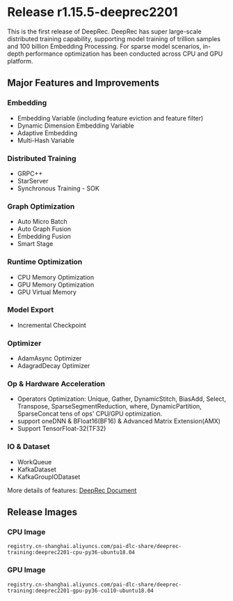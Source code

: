 # Release r1.15.5-deeprec2201

This is the first release of DeepRec. DeepRec has super large-scale distributed training capability, supporting model training of trillion samples and 100 billion Embedding Processing. For sparse model scenarios, in-depth performance optimization has been conducted across CPU and GPU platform.

## **Major Features and Improvements**

### **Embedding**
- Embedding Variable (including feature eviction and feature filter)
- Dynamic Dimension Embedding Variable
- Adaptive Embedding
- Multi-Hash Variable

### **Distributed Training**
- GRPC++
- StarServer
- Synchronous Training - SOK

### **Graph Optimization**
- Auto Micro Batch
- Auto Graph Fusion
- Embedding Fusion
- Smart Stage

### **Runtime Optimization**
- CPU Memory Optimization
- GPU Memory Optimization
- GPU Virtual Memory

### **Model Export**
- Incremental Checkpoint

### **Optimizer**
- AdamAsync Optimizer
- AdagradDecay Optimizer

### **Op & Hardware Acceleration**
- Operators Optimization: Unique, Gather, DynamicStitch, BiasAdd, Select, Transpose, SparseSegmentReduction, where, DynamicPartition, SparseConcat tens of ops' CPU/GPU optimization.
- support oneDNN & BFloat16(BF16) & Advanced Matrix Extension(AMX)
- Support TensorFloat-32(TF32)

### **IO & Dataset**
- WorkQueue
- KafkaDataset
- KafkaGroupIODataset 

More details of features: [DeepRec Document]([url](https://deeprec.rtfd.io))

## **Release Images**

### **CPU Image**
`registry.cn-shanghai.aliyuncs.com/pai-dlc-share/deeprec-training:deeprec2201-cpu-py36-ubuntu18.04`

### **GPU Image**
`registry.cn-shanghai.aliyuncs.com/pai-dlc-share/deeprec-training:deeprec2201-gpu-py36-cu110-ubuntu18.04`
